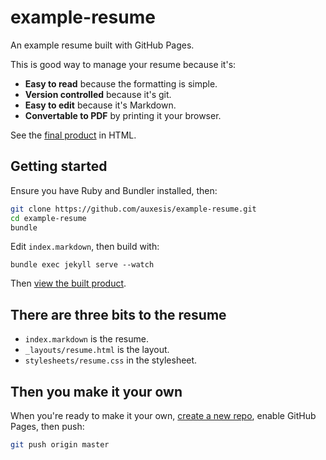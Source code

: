 # example-resume

An example resume built with GitHub Pages.

This is good way to manage your resume because it's:

 - **Easy to read** because the formatting is simple.
 - **Version controlled** because it's git.
 - **Easy to edit** because it's Markdown.
 - **Convertable to PDF** by printing it your browser.

See the [final product](https://auxesis.github.io/example-resume) in HTML.

Getting started
---------------

Ensure you have Ruby and Bundler installed, then:

``` bash
git clone https://github.com/auxesis/example-resume.git
cd example-resume
bundle
```

Edit `index.markdown`, then build with:

```
bundle exec jekyll serve --watch
```

Then [view the built product](http://localhost:4000/).

There are three bits to the resume
----------------------------------

 - `index.markdown` is the resume.
 - `_layouts/resume.html` is the layout.
 - `stylesheets/resume.css` in the stylesheet.

Then you make it your own
-------------------------

When you're ready to make it your own, [create a new repo](https://github.com/new), enable GitHub Pages, then push:

``` bash
git push origin master
```
